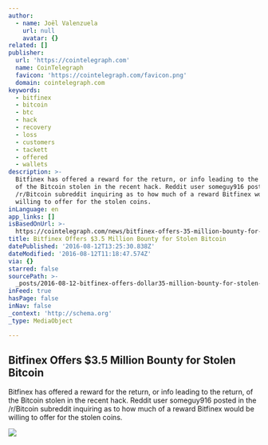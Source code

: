 ```yaml
---
author:
  - name: Joël Valenzuela
    url: null
    avatar: {}
related: []
publisher:
  url: 'https://cointelegraph.com'
  name: CoinTelegraph
  favicon: 'https://cointelegraph.com/favicon.png'
  domain: cointelegraph.com
keywords:
  - bitfinex
  - bitcoin
  - btc
  - hack
  - recovery
  - loss
  - customers
  - tackett
  - offered
  - wallets
description: >-
  Bitfinex has offered a reward for the return, or info leading to the return,
  of the Bitcoin stolen in the recent hack. Reddit user someguy916 posted in the
  /r/Bitcoin subreddit inquiring as to how much of a reward Bitfinex would be
  willing to offer for the stolen coins.
inLanguage: en
app_links: []
isBasedOnUrl: >-
  https://cointelegraph.com/news/bitfinex-offers-35-million-bounty-for-stolen-bitcoin
title: Bitfinex Offers $3.5 Million Bounty for Stolen Bitcoin
datePublished: '2016-08-12T13:25:30.838Z'
dateModified: '2016-08-12T11:18:47.574Z'
via: {}
starred: false
sourcePath: >-
  _posts/2016-08-12-bitfinex-offers-dollar35-million-bounty-for-stolen-bitcoin.md
inFeed: true
hasPage: false
inNav: false
_context: 'http://schema.org'
_type: MediaObject

---
```

<article style=""><h1>Bitfinex Offers $3.5 Million Bounty for Stolen Bitcoin</h1><p>Bitfinex has offered a reward for the return, or info leading to the return, of the Bitcoin stolen in the recent hack. Reddit user someguy916 posted in the /r/Bitcoin subreddit inquiring as to how much of a reward Bitfinex would be willing to offer for the stolen coins.</p><img src="https://cointelegraph.com/images/725_Ly9jb2ludGVsZWdyYXBoLmNvbS9zdG9yYWdlL3VwbG9hZHMvdmlldy83MTI5YTgzMjVmZWIyMzhmOGRlNmYzMTkzNWEwOGJiZC5qcGc=.jpg" /></article>